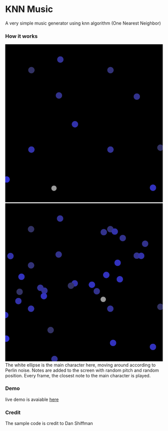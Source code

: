 # KNN Music
A very simple music generator using knn algorithm (One Nearest Neighbor)

### How it works
![image 1](1.PNG)
![image 2](2.PNG)
The white ellipse is the main character here, moving around according to Perlin noise.
Notes are added to the screen with random pitch and random position.
Every frame, the closest note to the main character is played.

### Demo
live demo is avaiable [here](http://www.adazhao.com/knn_music)

### Credit
The sample code is credit to Dan Shiffman
